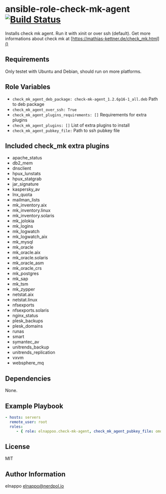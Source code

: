# ansible-role-check-mk-agent [![Build Status](https://travis-ci.org/elnappo/ansible-role-check-mk-agent.svg?branch=master)](https://travis-ci.org/elnappo/ansible-role-check-mk-agent)
Installs check mk agent. Run it with xinit or over ssh (default). Get more informations about check mk at [https://mathias-kettner.de/check_mk.html]()

## Requirements
Only testet with Ubuntu and Debian, should run on more platforms.

## Role Variables
* `check_mk_agent_deb_package: check-mk-agent_1.2.6p16-1_all.deb` Path to deb package 
* `check_mk_agent_over_ssh: True`
* `check_mk_agent_plugins_requirements: []` Requirements for extra plugins
* `check_mk_agent_plugins: []` List of extra plugins to install
* `check_mk_agent_pubkey_file:` Path to ssh pubkey file 

## Included check_mk extra plugins
* apache\_status
* db2\_mem
* dnsclient
* hpux\_lunstats
* hpux\_statgrab
* jar\_signature
* kaspersky\_av
* lnx\_quota
* mailman\_lists
* mk\_inventory.aix
* mk\_inventory.linux
* mk\_inventory.solaris
* mk\_jolokia
* mk\_logins
* mk\_logwatch
* mk\_logwatch\_aix
* mk\_mysql
* mk\_oracle
* mk\_oracle.aix
* mk\_oracle.solaris
* mk\_oracle\_asm
* mk\_oracle\_crs
* mk\_postgres
* mk\_sap
* mk\_tsm
* mk\_zypper
* netstat.aix
* netstat.linux
* nfsexports
* nfsexports.solaris
* nginx\_status
* plesk\_backups
* plesk\_domains
* runas
* smart
* symantec\_av
* unitrends\_backup
* unitrends\_replication
* vxvm
* websphere\_mq

## Dependencies
None.

## Example Playbook

```yaml
- hosts: servers
  remote_user: root
  roles:
     - { role: elnappoo.check-mk-agent, check_mk_agent_pubkey_file: omd_rsa.pub }
```

## License

MIT

## Author Information

elnappo <elnappo@nerdpol.io>
